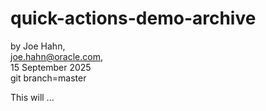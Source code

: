 # quick-actions-demo-archive

by Joe Hahn,<br />
joe.hahn@oracle.com,<br />
15 September 2025<br />
git branch=master

This will ...

